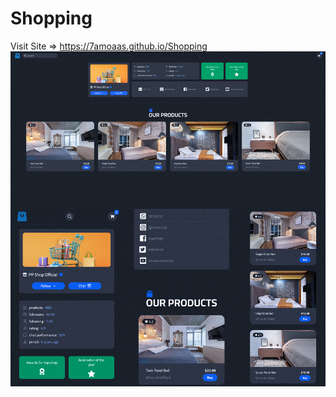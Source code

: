 # Shopping
Visit Site => https://7amoaas.github.io/Shopping
![alt text](https://raw.githubusercontent.com/7amoAAS/Shopping/main/Preview.jpg)
